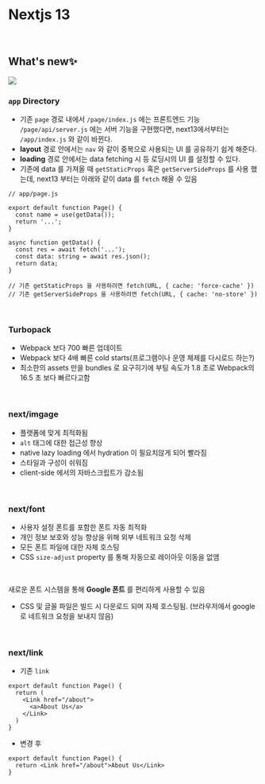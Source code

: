 # Nextjs 13

</br>

## What's new✨
<img src="https://velog.velcdn.com/images/hang_kem_0531/post/ab4f8ca8-0fa1-4651-b89d-c1cf325ab4ce/image.png" />

### `app` Directory
- 기존 `page` 경로 내에서 `/page/index.js` 에는 프론트엔드 기능 `/page/api/server.js` 에는 서버 기능을 구현했다면, next13에서부터는 `/app/index.js` 와 같이 바뀐다.
- __layout__ 경로 안에서는 `nav` 와 같이 중복으로 사용되는 UI 를 공유하기 쉽게 해준다.
- __loading__ 경로 안에서는 data fetching 시 등 로딩시의 UI 를 설정할 수 있다. 
- 기존에 data 를 가져올 때 `getStaticProps` 혹은 `getServerSideProps` 를 사용 했는데, next13 부터는 아래와 같이 data 를 `fetch` 해올 수 있음
```
// app/page.js

export default function Page() {
  const name = use(getData());
  return '...';
}

async function getData() {
  const res = await fetch('...');
  const data: string = await res.json();
  return data;
}

// 기존 getStaticProps 을 사용하려면 fetch(URL, { cache: 'force-cache' })
// 기존 getServerSideProps 을 사용하려면 fetch(URL, { cache: 'no-store' })
```


</br>

### Turbopack
- Webpack 보다 700 빠른 업데이트
- Webpack 보다 4배 빠른 cold starts(프로그램이나 운영 체제를 다시로드 하는?)
- 최소한의 assets 만을 bundles 로 요구히기에 부팅 속도가 1.8 초로 Webpack의 16.5 초 보다 빠르다고함

</br>

### next/imgage 
- 플랫폼에 맞게 최적화됨
- `alt` 태그에 대한 접근성 향상
- native lazy loading 에서 hydration 이 필요치않게 되어 빨라짐
- 스타일과 구성이 쉬워짐
- client-side 에서의 자바스크립트가 감소됨

</br> 

### next/font
- 사용자 설정 폰트를 포함한 폰트 자동 최적화
- 개인 정보 보호와 성능 향상을 위해 외부 네트워크 요청 삭제
- 모든 폰트 파일에 대한 자체 호스팅
- CSS `size-adjust` property 를 통해 자동으로 레이아웃 이동을 없앰

</br>

새로운 폰트 시스템을 통해 __Google 폰트__ 를 편리하게 사용할 수 있음
- CSS 및 글꼴 파일은 빌드 시 다운로드 되며 자체 호스팅됨. (브라우저에서 google 로 네트워크 요청을 보내지 않음)

</br>

### next/link
- 기존 `link`
```
export default function Page() {
  return (
    <Link href="/about">
      <a>About Us</a>
    </Link>
  )
}
```
- 변경 후 
```
export default function Page() {
  return <Link href="/about">About Us</Link>
}
```
